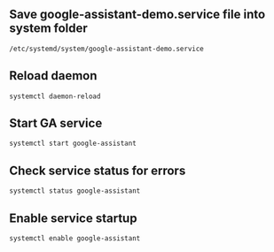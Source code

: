 ## Save google-assistant-demo.service file into system folder

`/etc/systemd/system/google-assistant-demo.service`

## Reload daemon

`systemctl daemon-reload`

## Start GA service
`systemctl start google-assistant`

## Check service status for errors
`systemctl status google-assistant`

## Enable service startup
`systemctl enable google-assistant`
